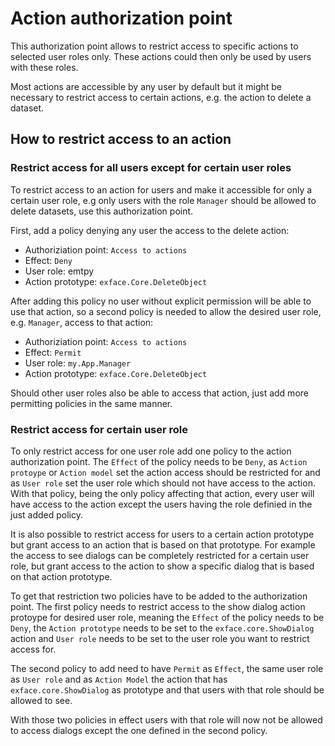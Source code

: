 # Action authorization point

This authorization point allows to restrict access to specific actions to selected user roles only. These actions could then only be used by users with these roles.

Most actions are accessible by any user by default but it might be necessary to restrict access to certain actions, e.g. the action to delete a dataset.

## How to restrict access to an action

### Restrict access for all users except for certain user roles

To restrict access to an action for users and make it accessible for only a certain user role, e.g only users with the role `Manager` should be allowed to delete datasets, use this authorization point.

First, add a policy denying any user the access to the delete action: 

- Authoriziation point: `Access to actions`
- Effect: `Deny`
- User role: emtpy
- Action prototype: `exface.Core.DeleteObject`

After adding this policy no user without explicit permission will be able to use that action, so a second policy is needed to allow the desired user role, e.g. `Manager`, access to that action:

- Authoriziation point: `Access to actions`
- Effect: `Permit`
- User role: `my.App.Manager`
- Action prototype: `exface.Core.DeleteObject`

Should other user roles also be able to access that action, just add more permitting policies in the same manner.

### Restrict access for certain user role

To only restrict access for one user role add one policy to the action authorization point. The `Effect` of the policy needs to be `Deny`, as `Action protoype` or `Action model` set the action access should be restricted for and as `User role` set the user role which should not have access to the action. With that policy, being the only policy affecting that action, every user will have access to the action except the users having the role definied in the just added policy.

It is also possible to restrict access for users to a certain action prototype but grant access to an action that is based on that prototype. For example the access to see dialogs can be completely restricted for a certain user role, but grant access to the action to show a specific dialog that is based on that action prototype.

To get that restriction two policies have to be added to the authorization point.
The first policy needs to restrict access to the show dialog action protoype for desired user role, meaning the `Effect` of the policy needs to be `Deny`, the `Action prototype` needs to be set to the `exface.core.ShowDialog` action and  `User role` needs to be set to the user role you want to restrict access for.

The second policy to add need to have `Permit` as `Effect`, the same user role as `User role` and as `Action Model` the action that has `exface.core.ShowDialog` as prototype and that users with that role should be allowed to see.

With those two policies in effect users with that role will now not be allowed to access dialogs except the one defined in the second policy.